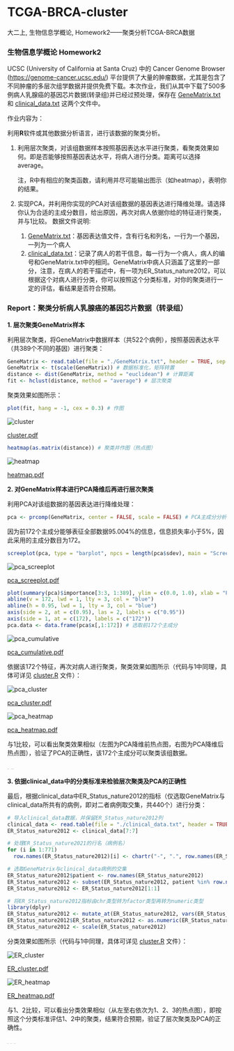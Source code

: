 # TCGA-BRCA-cluster
大二上, 生物信息学概论, Homework2——聚类分析TCGA-BRCA数据



### 生物信息学概论 Homework2

UCSC (University of California at Santa Cruz) 中的 Cancer Genome Browser (https://genome-cancer.ucsc.edu/) 平台提供了大量的肿瘤数据，尤其是包含了不同肿瘤的多层次组学数据并提供免费下载。本次作业，我们从其中下载了500多例病人乳腺癌的基因芯片数据(转录组)并已经过预处理，保存在  [GeneMatrix.txt](code/GeneMatrix.txt)  和 [clinical_data.txt](code/clinical_data.txt) 这两个文件中。 

作业内容为：

利用**R**软件或其他数据分析语言，进行该数据的聚类分析。 

1. 利用层次聚类，对该组数据样本按照基因表达水平进行聚类，看聚类效果如何。即是否能够按照基因表达水平，将病人进行分类。距离可以选择average。 

   注，R中有相应的聚类函数，请利用并尽可能输出图示（如heatmap），表明你的结果。 

2. 实现PCA，并利用你实现的PCA对该组数据的基因表达进行降维处理。请选择你认为合适的主成分数目，给出原因，再次对病人依据你给的特征进行聚类，并与1比较。 数据文件说明:
   1. [GeneMatrix.txt](code/GeneMatrix.txt)：基因表达值文件，含有行名和列名，一行为一个基因，一列为一个病人 
   2. [clinical_data.txt](code/clinical_data.txt)：记录了病人的若干信息，每一行为一个病人，病人的编号和GeneMatrix.txt中的相同。GeneMatrix中病人只涵盖了这里的一部分，注意，在病人的若干描述中，有一项为ER_Status_nature2012，可以根据这个对病人进行分类，你可以按照这个分类标准，对你的聚类进行一定的评估，看结果是否符合预期。 



### Report：聚类分析病人乳腺癌的基因芯片数据（转录组）

**1. 层次聚类GeneMatrix样本**

利用层次聚类，将GeneMatrix中数据样本（共522个病例），按照基因表达水平（共389个不同的基因）进行聚类：

```R
GeneMatrix <- read.table(file = "./GeneMatrix.txt", header = TRUE, sep = "\t", row.names = 1) # 读取GeneMatrix.txt数据
GeneMatrix <- t(scale(GeneMatrix)) # 数据标准化，矩阵转置
distance <- dist(GeneMatrix, method = "euclidean") # 计算距离
fit <- hclust(distance, method = "average") # 层次聚类
```

聚类效果如图所示：

```R
plot(fit, hang = -1, cex = 0.3) # 作图
```



![cluster](Figures-PNG/cluster.PNG)

 [cluster.pdf](Figures-PDF/cluster.pdf) 

```R
heatmap(as.matrix(distance)) # 聚类并作图（热点图）
```

![heatmap](Figures-PNG/heatmap.PNG)

 [heatmap.pdf](Figures-PDF/heatmap.pdf) 

**2. 对GeneMatrix样本进行PCA降维后再进行层次聚类**

利用PCA对该组数据的基因表达进行降维处理：

```R
pca <- prcomp(GeneMatrix, center = FALSE, scale = FALSE) # PCA主成分分析
```

因为前172个主成分能够表征全部数据95.004%的信息，信息损失率小于5%，因此采用的主成分数目为172。

```R
screeplot(pca, type = "barplot", npcs = length(pca$sdev), main = "Scree Plot", xlab = "Principal Component") # 可视化PCA后Variance数据
```

![pca_screeplot](Figures-PNG/pca_screeplot.PNG)

 [pca_screeplot.pdf](Figures-PDF/pca_screeplot.pdf) 

```R
plot(summary(pca)$importance[3:3, 1:389], ylim = c(0.0, 1.0), xlab = "Principal Component", ylab = "Cumulative Proportion", type = "l", las = 1) # 选取PCA后Cumulative Proportion数据作图
abline(v = 172, lwd = 1, lty = 3, col = "blue")
abline(h = 0.95, lwd = 1, lty = 3, col = "blue")
axis(side = 2, at = c(0.95), las = 2, labels = c("0.95"))
axis(side = 1, at = c(172), labels = c("172"))
pca.data <- data.frame(pca$x[,1:172]) # 选取前172个主成分
```

![pca_cumulative](Figures-PNG/pca_cumulative.PNG)

 [pca_cumulative.pdf](Figures-PDF/pca_cumulative.pdf) 

依据该172个特征，再次对病人进行聚类，聚类效果如图所示（代码与1中同理，具体可详见 [cluster.R](code/cluster.R) 文件）：

![pca_cluster](Figures-PNG/pca_cluster.PNG)

 [pca_cluster.pdf](Figures-PDF/pca_cluster.pdf) 

![pca_heatmap](Figures-PNG/pca_heatmap.PNG)

 [pca_heatmap.pdf](Figures-PDF/pca_heatmap.pdf) 

与1比较，可以看出聚类效果相似（左图为PCA降维前热点图，右图为PCA降维后热点图），验证了PCA的正确性，该172个主成分可以聚类该组数据。

<img src="Figures-PNG/heatmap.PNG" alt="heatmap" style="zoom: 6%;" /> <img src="Figures-PNG/pca_heatmap.PNG" alt="pca_heatmap" style="zoom:6%;" />

**3. 依据clinical_data中的分类标准来检验层次聚类及PCA的正确性**

最后，根据clinical_data中ER_Status_nature2012的指标（仅选取GeneMatrix与clinical_data所共有的病例，即对二者病例取交集，共440个）进行分类：

```R
# 导入clinical_data数据，并保留ER_Status_nature2012列
clinical_data <- read.table(file = "./clinical_data.txt", header = TRUE, sep = "\t", row.names = 1) 
ER_Status_nature2012 <- clinical_data[7:7]

# 处理ER_Status_nature2021的行名（病例名）
for (i in 1:771)
  row.names(ER_Status_nature2012)[i] <- chartr("-", ".", row.names(ER_Status_nature2012)[i])

# 选取GeneMatrix与clinical_data病例的交集
ER_Status_nature2012$patient <- row.names(ER_Status_nature2012)
ER_Status_nature2012 <- subset(ER_Status_nature2012, patient %in% row.names(GeneMatrix))
ER_Status_nature2012 <- ER_Status_nature2012[1:1]

# 将ER_Status_nature2012指标由chr类型转为factor类型再转为numeric类型
library(dplyr)
ER_Status_nature2012 <- mutate_at(ER_Status_nature2012, vars(ER_Status_nature2012), as.factor)
ER_Status_nature2012$ER_Status_nature2012 <- as.numeric(ER_Status_nature2012$ER_Status_nature2012)
ER_Status_nature2012 <- scale(ER_Status_nature2012)
```

分类效果如图所示（代码与1中同理，具体可详见 [cluster.R](code/cluster.R) 文件）：

![ER_cluster](Figures-PNG/ER_cluster.PNG)

 [ER_cluster.pdf](Figures-PDF/ER_cluster.pdf) 

![ER_heatmap](Figures-PNG/ER_heatmap.PNG)

 [ER_heatmap.pdf](Figures-PDF/ER_heatmap.pdf) 

与1、2比较，可以看出分类效果相似（从左至右依次为1、2、3的热点图），即按照这个分类标准评估1、2中的聚类，结果符合预期，验证了层次聚类及PCA的正确性。

<img src="Figures-PNG/heatmap.PNG" alt="heatmap" style="zoom: 4%;" /> <img src="Figures-PNG/pca_heatmap.PNG" alt="pca_heatmap" style="zoom:4%;" /> <img src="Figures-PNG/ER_heatmap.PNG" alt="ER_heatmap" style="zoom:4%;" />








